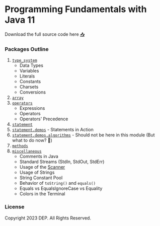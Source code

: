 # Programming Fundamentals with Java 11

Download the full source code here [📥](https://github.com/IJSE-Direct-Entry-Program-10/programming-fundamentals/archive/refs/heads/main.zip)

### Packages Outline
1. [`type_system`](src/type_system)
   - Data Types
   - Variables
   - Literals
   - Constants
   - Charsets
   - Conversions
2. [`array`](src/array)
3. [`operators`](src/operators)
   - Expressions
   - Operators
   - Operators' Precedence
3. [`statement`](src/statement)
4. [`statement.demos`](src/statement/demos) - Statements in Action
5. [`statement.demos.algorithms`](src/statement/demos/algorithms) - Should not be here in this module (But what to do now? 🤷)
7. [`methods`](src/method)
6. [`miscellaneous`](src/miscellaneous)
   - Comments in Java
   - Standard Streams (StdIn, StdOut, StdErr)
   - Usage of the [Scanner](https://docs.oracle.com/en/java/javase/11/docs/api/java.base/java/util/Scanner.html)
   - Usage of Strings
   - String Constant Pool
   - Behavior of `toString()` and `equals()`
   - Equals vs EqualsIgnoreCase vs Equality
   - Colors in the Terminal

### License
Copyright 2023 DEP. All Rights Reserved.